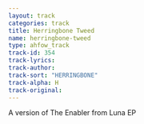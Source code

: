 ```yaml
---
layout: track
categories: track
title: Herringbone Tweed
name: herringbone-tweed
type: ahfow_track
track-id: 354
track-lyrics: 
track-author: 
track-sort: "HERRINGBONE"
track-alpha: H
track-original: 
---
```

A version of The Enabler from Luna EP